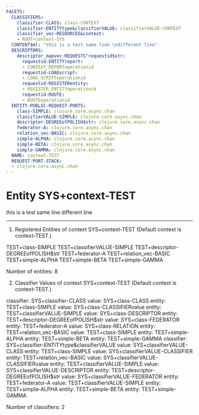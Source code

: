 ```yaml
---
FACETS:
  CLASSIFIERS:
    classifier-CLASS: class-CONTEXT
    classifier-ENTITYtype&classifierVALUE: classifierVALUE-CONTEXT
    classifier_vec-RESOURCES&context:
    - ROOT+context-SYS
  CONTENT$ml: "this is a test same line \ndifferent line"
  DESCRIPTORS:
    descriptor_mapvec-REQUESTS^requestid$str:
      requestid-ENTITYreport:
      - CONTEXT_REPORToperationid
      requestid-LOADscript:
      - LOAD_SCRIPToperationid
      requestid-REGISTERentity:
      - REGISTER_ENTITYoperationid
      requestid-ROUTE:
      - ROUTEoperationid
  ENTITY-PUBLIC-REQUEST-PORTS:
    class-SIMPLE: clojure.core.async.chan
    classifierVALUE-SIMPLE: clojure.core.async.chan
    descriptor-DEGREEofPOLISH$str: clojure.core.async.chan
    federator-A: clojure.core.async.chan
    relation_vec-BASIC: clojure.core.async.chan
    simple-ALPHA: clojure.core.async.chan
    simple-BETA: clojure.core.async.chan
    simple-GAMMA: clojure.core.async.chan
  NAME: context-TEST
  REQUEST-PORT-STACK:
  - clojure.core.async.chan
---
```

# Entity SYS+context-TEST

this is a test same line 
different line

---
1. Registered Entities of context SYS+context-TEST
(Default context is context-TEST.)

TEST+class-SIMPLE
TEST+classifierVALUE-SIMPLE
TEST+descriptor-DEGREEofPOLISH$str
TEST+federator-A
TEST+relation_vec-BASIC
TEST+simple-ALPHA
TEST+simple-BETA
TEST+simple-GAMMA

Number of entities: 8

2. Classifier Values of context SYS+context-TEST
(Default context is context-TEST.)

classifier:  SYS+classifier-CLASS
  value:       SYS+class-CLASS
    entity:      TEST+class-SIMPLE
  value:       SYS+class-CLASSIFIERvalue
    entity:      TEST+classifierVALUE-SIMPLE
  value:       SYS+class-DESCRIPTOR
    entity:      TEST+descriptor-DEGREEofPOLISH$str
  value:       SYS+class-FEDERATOR
    entity:      TEST+federator-A
  value:       SYS+class-RELATION
    entity:      TEST+relation_vec-BASIC
  value:       TEST+class-SIMPLE
    entity:      TEST+simple-ALPHA
    entity:      TEST+simple-BETA
    entity:      TEST+simple-GAMMA
classifier:  SYS+classifier-ENTITYtype&classifierVALUE
  value:       SYS+classifierVALUE-CLASS
    entity:      TEST+class-SIMPLE
  value:       SYS+classifierVALUE-CLASSIFIER
    entity:      TEST+relation_vec-BASIC
  value:       SYS+classifierVALUE-CLASSIFIERvalue
    entity:      TEST+classifierVALUE-SIMPLE
  value:       SYS+classifierVALUE-DESCRIPTOR
    entity:      TEST+descriptor-DEGREEofPOLISH$str
  value:       SYS+classifierVALUE-FEDERATOR
    entity:      TEST+federator-A
  value:       TEST+classifierVALUE-SIMPLE
    entity:      TEST+simple-ALPHA
    entity:      TEST+simple-BETA
    entity:      TEST+simple-GAMMA

Number of classifiers: 2


